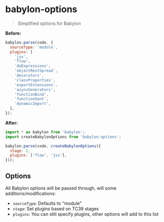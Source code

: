 # babylon-options

> Simplified options for Babylon

**Before:**

```js
babylon.parse(code, {
  sourceType: 'module',
  plugins: [
    'jsx',
    'flow',
    'doExpressions',
    'objectRestSpread',
    'decorators',
    'classProperties',
    'exportExtensions',
    'asyncGenerators',
    'functionBind',
    'functionSent',
    'dynamicImport',
  ],
});
```

**After:**

```js
import * as babylon from 'babylon';
import createBabylonOptions from 'babylon-options';

babylon.parse(code, createBabylonOptions({
  stage: 2,
  plugins: ['flow', 'jsx'],
}));
```

## Options

All Babylon options will be passed through, will some additions/modifications:

- `sourceType`: Defaults to "module"
- `stage`: Set plugins based on TC39 stages
- `plugins`: You can still specify plugins, other options will add to this list
